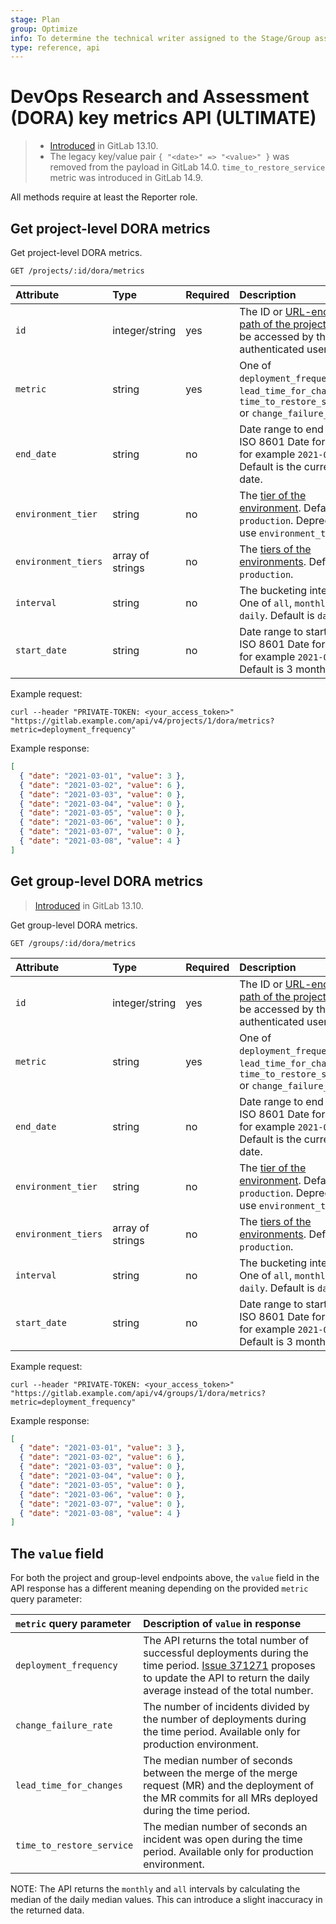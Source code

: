 ```yaml
---
stage: Plan
group: Optimize
info: To determine the technical writer assigned to the Stage/Group associated with this page, see https://about.gitlab.com/handbook/product/ux/technical-writing/#assignments
type: reference, api
---
```


# DevOps Research and Assessment (DORA) key metrics API **(ULTIMATE)**

> - [Introduced](https://gitlab.com/gitlab-org/gitlab/-/issues/279039) in GitLab 13.10.
> - The legacy key/value pair `{ "<date>" => "<value>" }` was removed from the payload in GitLab 14.0.
> `time_to_restore_service` metric was introduced in GitLab 14.9.

All methods require at least the Reporter role.

## Get project-level DORA metrics

Get project-level DORA metrics.

```plaintext
GET /projects/:id/dora/metrics
```

| Attribute            | Type             | Required | Description |
|:---------------------|:-----------------|:---------|:------------|
| `id`                 | integer/string   | yes      | The ID or [URL-encoded path of the project](../rest/index.md#namespaced-path-encoding) can be accessed by the authenticated user. |
| `metric`             | string           | yes      | One of `deployment_frequency`, `lead_time_for_changes`, `time_to_restore_service` or `change_failure_rate`. |
| `end_date`           | string           | no       | Date range to end at. ISO 8601 Date format, for example `2021-03-01`. Default is the current date. |
| `environment_tier`   | string           | no       | The [tier of the environment](../../ci/environments/index.md#deployment-tier-of-environments). Default is `production`. Deprecated, use `environment_tiers`. |
| `environment_tiers`  | array of strings | no       | The [tiers of the environments](../../ci/environments/index.md#deployment-tier-of-environments). Default is `production`. |
| `interval`           | string           | no       | The bucketing interval. One of `all`, `monthly` or `daily`. Default is `daily`. |
| `start_date`         | string           | no       | Date range to start from. ISO 8601 Date format, for example `2021-03-01`. Default is 3 months ago. |

Example request:

```shell
curl --header "PRIVATE-TOKEN: <your_access_token>" "https://gitlab.example.com/api/v4/projects/1/dora/metrics?metric=deployment_frequency"
```

Example response:

```json
[
  { "date": "2021-03-01", "value": 3 },
  { "date": "2021-03-02", "value": 6 },
  { "date": "2021-03-03", "value": 0 },
  { "date": "2021-03-04", "value": 0 },
  { "date": "2021-03-05", "value": 0 },
  { "date": "2021-03-06", "value": 0 },
  { "date": "2021-03-07", "value": 0 },
  { "date": "2021-03-08", "value": 4 }
]
```

## Get group-level DORA metrics

> [Introduced](https://gitlab.com/gitlab-org/gitlab/-/issues/279039) in GitLab 13.10.

Get group-level DORA metrics.

```plaintext
GET /groups/:id/dora/metrics
```

| Attribute           | Type             | Required | Description |
|:--------------------|:-----------------|:---------|:------------|
| `id`                | integer/string   | yes      | The ID or [URL-encoded path of the project](../rest/index.md#namespaced-path-encoding) can be accessed by the authenticated user. |
| `metric`            | string           | yes      | One of `deployment_frequency`, `lead_time_for_changes`, `time_to_restore_service` or `change_failure_rate`. |
| `end_date`          | string           | no       | Date range to end at. ISO 8601 Date format, for example `2021-03-01`. Default is the current date. |
| `environment_tier`  | string           | no       | The [tier of the environment](../../ci/environments/index.md#deployment-tier-of-environments). Default is `production`. Deprecated, use `environment_tiers`. |
| `environment_tiers` | array of strings | no       | The [tiers of the environments](../../ci/environments/index.md#deployment-tier-of-environments). Default is `production`. |
| `interval`          | string           | no       | The bucketing interval. One of `all`, `monthly` or `daily`. Default is `daily`. |
| `start_date`        | string           | no       | Date range to start from. ISO 8601 Date format, for example `2021-03-01`. Default is 3 months ago. |

Example request:

```shell
curl --header "PRIVATE-TOKEN: <your_access_token>" "https://gitlab.example.com/api/v4/groups/1/dora/metrics?metric=deployment_frequency"
```

Example response:

```json
[
  { "date": "2021-03-01", "value": 3 },
  { "date": "2021-03-02", "value": 6 },
  { "date": "2021-03-03", "value": 0 },
  { "date": "2021-03-04", "value": 0 },
  { "date": "2021-03-05", "value": 0 },
  { "date": "2021-03-06", "value": 0 },
  { "date": "2021-03-07", "value": 0 },
  { "date": "2021-03-08", "value": 4 }
]
```

## The `value` field

For both the project and group-level endpoints above, the `value` field in the
API response has a different meaning depending on the provided `metric` query
parameter:

| `metric` query parameter   | Description of `value` in response |
|:---------------------------|:-----------------------------------|
| `deployment_frequency`     | The API returns the total number of successful deployments during the time period. [Issue 371271](https://gitlab.com/gitlab-org/gitlab/-/issues/371271) proposes to update the API to return the daily average instead of the total number. |
| `change_failure_rate`      | The number of incidents divided by the number of deployments during the time period. Available only for production environment. |
| `lead_time_for_changes`    | The median number of seconds between the merge of the merge request (MR) and the deployment of the MR commits for all MRs deployed during the time period. |
| `time_to_restore_service`  | The median number of seconds an incident was open during the time period. Available only for production environment. |

NOTE:
The API returns the `monthly` and `all` intervals by calculating the median of the daily median values. This can introduce a slight inaccuracy in the returned data.
